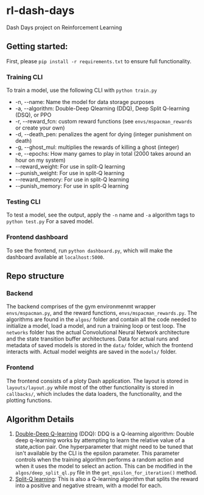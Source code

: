 # rl-dash-days
Dash Days project on Reinforcement Learning

## Getting started:
First, please `pip install -r requirements.txt` to ensure full functionality.

### Training CLI
To train a model, use the following CLI with `python train.py`
* -n, --name: Name the model for data storage purposes
* -a, --algorithm: Double-Deep Qlearning (DDQ), Deep Split Q-learning (DSQ), or PPO
* -r, --reward_fcn: custom reward functions (see `envs/mspacman_rewards` or create your own)
* -d, --death_pen: penalizes the agent for dying (integer punishment on death)
* -g, --ghost_mul: multiplies the rewards of killing a ghost (integer)
* -e, --epochs: How many games to play in total (2000 takes around an hour on my system)
* --reward_weight: For use in split-Q learning
* --punish_weight: For use in split-Q learning
* --reward_memory: For use in split-Q learning
* --punish_memory: For use in split-Q learning

### Testing CLI
To test a model, see the output, apply the `-n` name and `-a` algorithm tags to `python test.py` For a saved model.

### Frontend dashboard
To see the frontend, run `python dashboard.py`, which will make the dashboard available at `localhost:5000`.

## Repo structure
### Backend
The backend comprises of the gym environmenmt wrapper `envs/mspacman.py`, and the reward functions, `envs/mspacman_rewards.py`.  The algorithms are found in the `algos/` folder and contain all the code needed to initialize a model, load a model, and run a training loop or test loop.  The `networks` folder has the actual Convolutional Neural Network architecture and the state transition buffer architectures.  Data for actual runs and metadata of saved models is stored in the `data/` folder, which the frontend interacts with.  Actual model weights are saved in the `models/` folder.

### Frontend
The frontend consists of a ploty Dash application.  The layout is stored in `layouts/layout.py` while most of the other functionality is stored in `callbacks/`, which includes the data loaders, the functionality, and the plotting functions.

## Algorithm Details
1. [Double-Deep Q-learning](https://towardsdatascience.com/double-deep-q-networks-905dd8325412) (DDQ): DDQ is a Q-learning algorithm:  Double deep q-learning works by attempting to learn the relative value of a state,action pair.  One hyperparameter that might need to be tuned that isn't available by the CLI is the epsilon parameter.  This parameter controls when the training algorithm performs a random action and when it uses the model to select an action.  This can be modified in the `algos/deep_split_ql.py` file in the `get_epsilon_for_iteration()` method.
2. [Split-Q learning](https://www.researchgate.net/publication/334081926_Reinforcement_Learning_Models_of_Human_Behavior_Reward_Processing_in_Mental_Disorders):  This is also a Q-learning algorithm that splits the reward into a positive and negative stream, with a model for each.  